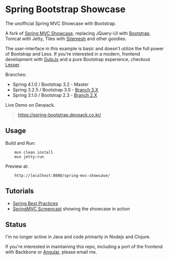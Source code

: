 # Spring Bootstrap Showcase

The unofficial Spring MVC Showcase with Bootstrap.

A fork of [Spring MVC Showcase](https://github.com/SpringSource/spring-mvc-showcase), replacing JQuery-UI with [Bootstrap](http://twitter.github.com/bootstrap/), Tomcat with Jetty, Tiles with [Sitemesh](http://www.sitemesh.org/) and other goodies.

The user-interface in this example is basic and doesn't utilize the full power of Bootstrap and Less. If you're interested in a modern, frontend development with [GulpJs](http://gulpjs.com) and a pure Bootstrap experience, checkout [Lesser](https://github.com/priyatam/lesser).

Branches:

- Spring 4.1.0 / Bootstrap 3.2 - Master
- Spring 3.2.5 / Bootstrap 3.0 - [Branch 3.X](https://github.com/priyatam/springmvc-bootstrap-showcase/tree/3.x)
- Spring 3.1.0 / Bootstrap 2.3 - [Branch 2.X](https://github.com/priyatam/springmvc-bootstrap-showcase/tree/2.x)

Live Demo on Devpack.

> https://spring-bootstrap.devpack.co.kr/

## Usage

Build and Run:

		mvn clean install
		mvn jetty:run

Preview at:

		http://localhost:8080/spring-mvc-showcase/

## Tutorials

- [Spring Best Practices](https://github.com/priyatam/spring-best-practices)
- [SpringMVC Screencast](http://s3.springsource.org/MVC/mvc-showcase-screencast.mov) showing the showcase in action

## Status

I'm no longer active in Java and code primarily in Nodejs and Clojure.

If you're interested in maintaining this repo, including a port of the frontend with Backbone or [Angular](http://java.dzone.com/articles/angularjs-single-page-app), please email me.